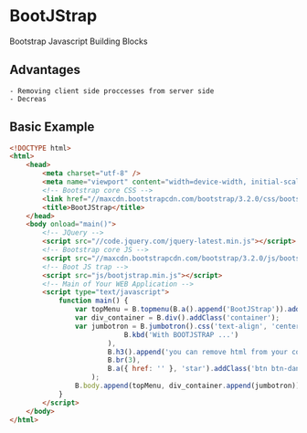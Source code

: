 BootJStrap
==========

Bootstrap Javascript Building Blocks

Advantages
--------------
	- Removing client side proccesses from server side
	- Decreas 
Basic Example
--------------
[Demo]:https://rawgit.com/sajjad-shirazy/BootJStrap/master/test/index.htm
```html 
<!DOCTYPE html>
<html>
    <head>
        <meta charset="utf-8" />
        <meta name="viewport" content="width=device-width, initial-scale=1">
        <!-- Bootstrap core CSS -->
        <link href="//maxcdn.bootstrapcdn.com/bootstrap/3.2.0/css/bootstrap.min.css" rel="stylesheet">
        <title>BootJStrap</title>
    </head>
    <body onload="main()">
        <!-- JQuery -->
        <script src="//code.jquery.com/jquery-latest.min.js"></script>
        <!-- Bootstrap core JS -->
        <script src="//maxcdn.bootstrapcdn.com/bootstrap/3.2.0/js/bootstrap.min.js"></script>        
        <!-- Boot JS trap -->
        <script src="js/bootjstrap.min.js"></script>
        <!-- Main of Your WEB Application -->
        <script type="text/javascript">
            function main() {
                var topMenu = B.topmenu(B.a().append('BootJStrap')).addClass('navbar-default');
                var div_container = B.div().addClass('container');
                var jumbotron = B.jumbotron().css('text-align', 'center').append(B.h1().append(
                            B.kbd('With BOOTJSTRAP ...')
                        ),
                        B.h3().append('you can remove html from your coding :)'),
                        B.br(3),
                        B.a({ href: '' }, 'star').addClass('btn btn-danger btn-lg').append('Getting Started')
                    );
                B.body.append(topMenu, div_container.append(jumbotron));
            }
        </script>
    </body>
</html>
```
